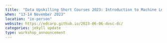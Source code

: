 ```yaml
---
title:  "Data Upskilling Short Courses 2023: Introduction to Machine Learning in Python"
when: "13-14 November 2023"
location: "in-person"
website: https://edcarp.github.io/2023-06-06-dusc-dc/
categories: jekyll update
type: workshop_announcement
---
```

